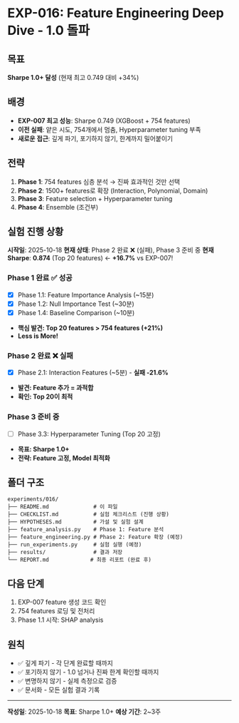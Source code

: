# EXP-016: Feature Engineering Deep Dive - 1.0 돌파

## 목표
**Sharpe 1.0+ 달성** (현재 최고 0.749 대비 +34%)

## 배경
- **EXP-007 최고 성능**: Sharpe 0.749 (XGBoost + 754 features)
- **이전 실패**: 얕은 시도, 754개에서 멈춤, Hyperparameter tuning 부족
- **새로운 접근**: 깊게 파기, 포기하지 않기, 한계까지 밀어붙이기

## 전략
1. **Phase 1**: 754 features 심층 분석 → 진짜 효과적인 것만 선택
2. **Phase 2**: 1500+ features로 확장 (Interaction, Polynomial, Domain)
3. **Phase 3**: Feature selection + Hyperparameter tuning
4. **Phase 4**: Ensemble (조건부)

## 실험 진행 상황

**시작일**: 2025-10-18
**현재 상태**: Phase 2 완료 ❌ (실패), Phase 3 준비 중
**현재 Sharpe**: **0.874** (Top 20 features) ← **+16.7%** vs EXP-007!

### Phase 1 완료 ✅ 성공
- [x] Phase 1.1: Feature Importance Analysis (~15분)
- [x] Phase 1.2: Null Importance Test (~30분)
- [x] Phase 1.4: Baseline Comparison (~10분)
- **핵심 발견: Top 20 features > 754 features (+21%)**
- **Less is More!**

### Phase 2 완료 ❌ 실패
- [x] Phase 2.1: Interaction Features (~5분) - **실패 -21.6%**
- **발견: Feature 추가 = 과적합**
- **확인: Top 20이 최적**

### Phase 3 준비 중
- [ ] Phase 3.3: Hyperparameter Tuning (Top 20 고정)
- **목표: Sharpe 1.0+**
- **전략: Feature 고정, Model 최적화**

## 폴더 구조
```
experiments/016/
├── README.md              # 이 파일
├── CHECKLIST.md           # 실험 체크리스트 (진행 상황)
├── HYPOTHESES.md          # 가설 및 실험 설계
├── feature_analysis.py    # Phase 1: Feature 분석
├── feature_engineering.py # Phase 2: Feature 확장 (예정)
├── run_experiments.py     # 실험 실행 (예정)
├── results/               # 결과 저장
└── REPORT.md             # 최종 리포트 (완료 후)
```

## 다음 단계
1. EXP-007 feature 생성 코드 확인
2. 754 features 로딩 및 전처리
3. Phase 1.1 시작: SHAP analysis

## 원칙
- ✅ 깊게 파기 - 각 단계 완료할 때까지
- ✅ 포기하지 않기 - 1.0 넘거나 진짜 한계 확인할 때까지
- ✅ 변명하지 않기 - 실제 측정으로 검증
- ✅ 문서화 - 모든 실험 결과 기록

---

**작성일**: 2025-10-18
**목표**: Sharpe 1.0+
**예상 기간**: 2~3주
